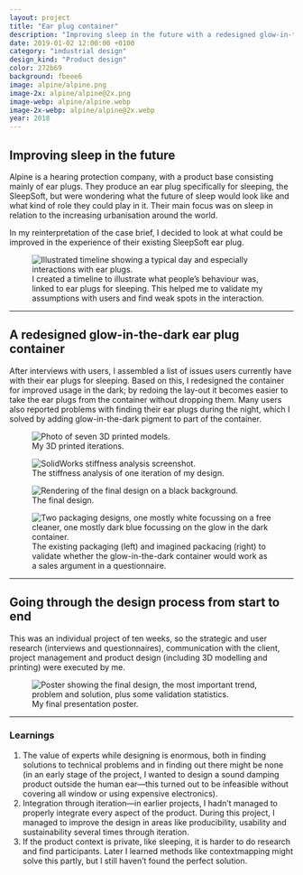```yaml
---
layout: project
title: "Ear plug container"
description: "Improving sleep in the future with a redesigned glow-in-the-dark ear plug container by going through the design process from start to end"
date: 2019-01-02 12:00:00 +0100
category: "industrial design"
design_kind: "Product design"
color: 272b69
background: fbeee6
image: alpine/alpine.png
image-2x: alpine/alpine@2x.png
image-webp: alpine/alpine.webp
image-2x-webp: alpine/alpine@2x.webp
year: 2018
---
```


## Improving sleep in the future

Alpine is a hearing protection company, with a product base consisting mainly of ear plugs. They produce an ear plug specifically for sleeping, the SleepSoft, but were wondering what the future of sleep would look like and what kind of role they could play in it. Their main focus was on sleep in relation to the increasing urbanisation around the world.

In my reinterpretation of the case brief, I decided to look at what could be improved in the experience of their existing SleepSoft ear plug.


<div class="project__picture-group project__picture-group--light">
  <figure class="project__picture">
    <picture>
      <source data-srcset="/static/img/alpine/journey.webp 1x,
        /static/img/alpine/journey.webp 2x"
        type="image/webp" class="lazy">
      <img loading="lazy" class="project__image lazy" alt="Illustrated timeline showing a typical day and especially interactions with ear plugs."
        data-srcset="/static/img/alpine/journey.png 1x,
          /static/img/alpine/journey.png 2x"
        src="/static/img/placeholder.jpg"
        data-src="/static/img/alpine/journey.png">
    </picture>
    <figcaption class="project__caption">
      I created a timeline to illustrate what people’s behaviour was, linked to ear plugs for sleeping. This helped me to validate my assumptions with users and find weak spots in the interaction.
    </figcaption>
  </figure>
</div>


---

## A redesigned glow-in-the-dark ear plug container

After interviews with users, I assembled a list of issues users currently have with their ear plugs for sleeping. Based on this, I redesigned the container for improved usage in the dark; by redoing the lay-out it becomes easier to take the ear plugs from the container without dropping them. Many users also reported problems with finding their ear plugs during the night, which I solved by adding glow-in-the-dark pigment to part of the container.


<div class="project__picture-group">

  <figure class="project__picture">
    <picture>
      <source data-srcset="/static/img/alpine/modelletjes.webp 1x,
        /static/img/alpine/modelletjes@2x.webp 2x"
        type="image/webp" class="lazy">
      <img loading="lazy" class="project__image lazy" alt="Photo of seven 3D printed models."
        data-srcset="/static/img/alpine/modelletjes.jpg 1x,
          /static/img/alpine/modelletjes@2x.jpg 2x"
        src="/static/img/placeholder.jpg"
        data-src="/static/img/alpine/modelletjes.jpg">
    </picture>
    <figcaption class="project__caption">
      My 3D printed iterations.
    </figcaption>
  </figure>

  <figure class="project__picture">
    <picture>
      <source data-srcset="/static/img/alpine/force.webp 1x,
        /static/img/alpine/force.webp 2x"
        type="image/webp" class="lazy">
      <img loading="lazy" class="project__image lazy" alt="SolidWorks stiffness analysis screenshot."
        data-srcset="/static/img/alpine/force.png 1x,
          /static/img/alpine/force.png 2x"
        src="/static/img/placeholder.jpg"
        data-src="/static/img/alpine/force.png">
    </picture>
    <figcaption class="project__caption">
      The stiffness analysis of one iteration of my design.
    </figcaption>
  </figure>

  <figure class="project__picture">
    <picture>
      <source data-srcset="/static/img/alpine/doosje.webp 1x,
        /static/img/alpine/doosje@2x.webp 2x"
        type="image/webp" class="lazy">
      <img loading="lazy" class="project__image lazy" alt="Rendering of the final design on a black background."
        data-srcset="/static/img/alpine/doosje.jpg 1x,
          /static/img/alpine/doosje@2x.jpg 2x"
        src="/static/img/placeholder.jpg"
        data-src="/static/img/alpine/doosje.jpg">
    </picture>
    <figcaption class="project__caption">
      The final design.
    </figcaption>
  </figure>

  <figure class="project__picture">
    <picture>
      <source data-srcset="/static/img/alpine/packaging.webp 1x,
        /static/img/alpine/packaging@2x.webp 2x"
        type="image/webp" class="lazy">
      <img loading="lazy" class="project__image lazy" alt="Two packaging designs, one mostly white focussing on a free cleaner, one mostly dark blue focussing on the glow in the dark container."
        data-srcset="/static/img/alpine/packaging.png 1x,
          /static/img/alpine/packaging@2x.png 2x"
        src="/static/img/placeholder.jpg"
        data-src="/static/img/alpine/packaging.png">
    </picture>
    <figcaption class="project__caption">
      The existing packaging (left) and imagined packacing (right) to validate whether the glow-in-the-dark container would work as a sales argument in a questionnaire.
    </figcaption>
  </figure>

</div>


---

## Going through the design process from start to end

This was an individual project of ten weeks, so the strategic and user research (interviews and questionnaires), communication with the client, project management and product design (including 3D modelling and printing) were executed by me.


<div class="project__picture-group project__picture-group--light">
  <figure class="project__picture">
    <picture>
      <source data-srcset="/static/img/alpine/poster.webp 1x,
        /static/img/alpine/poster@2x.webp 2x"
        type="image/webp" class="lazy">
      <img loading="lazy" class="project__image lazy" alt="Poster showing the final design, the most important trend, problem and solution, plus some validation statistics."
        data-srcset="/static/img/alpine/poster.png 1x,
          /static/img/alpine/poster@2x.png 2x"
        src="/static/img/placeholder.jpg"
        data-src="/static/img/alpine/poster.png">
    </picture>
    <figcaption class="project__caption">
      My final presentation poster.
    </figcaption>
  </figure>
</div>


---

### Learnings

1. The value of experts while designing is enormous, both in finding solutions to technical problems and in finding out there might be none (in an early stage of the project, I wanted to design a sound damping product outside the human ear—this turned out to be infeasible without covering all window or using expensive electronics).
2. Integration through iteration—in earlier projects, I hadn’t managed to properly integrate every aspect of the product. During this project, I managed to improve the design in areas like producibility, usability and sustainability several times through iteration.
3. If the product context is private, like sleeping, it is harder to do research and find participants. Later I learned methods like contextmapping might solve this partly, but I still haven’t found the perfect solution.

